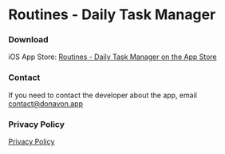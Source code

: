 # Routines - Daily Task Manager
### Download
iOS App Store: [‎Routines - Daily Task Manager on the App Store](https://itunes.apple.com/us/app/routines-daily-task-manager/id1440566972?mt=8)

### Contact
If you need to contact the developer about the app, email [contact@donavon.app](mailto:contact@donavon.app)

### Privacy Policy
[Privacy Policy](https://donavon.app/privacy-policy)
